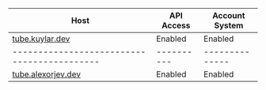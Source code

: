 | Host                                        | API Access | Account System |
| ------------------------------------------- | ---------- | -------------- |
| [tube.kuylar.dev](https://tube.kuylar.dev/) | Enabled    | Enabled        |
| ------------------------------------------- | ---------- | -------------- |
| [tube.alexorjev.dev](https://tube.alexorjev.dev/) | Enabled    | Enabled        |
